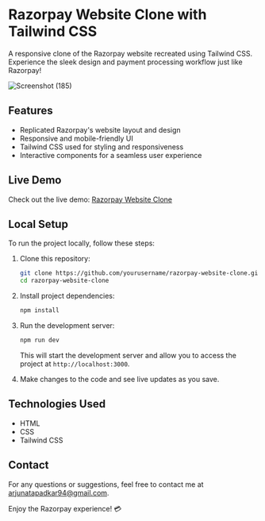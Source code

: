
# Razorpay Website Clone with Tailwind CSS

A responsive clone of the Razorpay website recreated using Tailwind CSS. Experience the sleek design and payment processing workflow just like Razorpay!

![Screenshot (185)](https://github.com/arjunatapadkar/Razorpay-clone/assets/99797400/ad919b66-fc6d-4f8a-9e11-97f0b4054e94)


## Features

- Replicated Razorpay's website layout and design
- Responsive and mobile-friendly UI
- Tailwind CSS used for styling and responsiveness
- Interactive components for a seamless user experience


## Live Demo

Check out the live demo: [Razorpay Website Clone](https://razorpay-clone-by-arjun-atp.netlify.app/)

## Local Setup

To run the project locally, follow these steps:

1. Clone this repository:

   ```bash
   git clone https://github.com/yourusername/razorpay-website-clone.git
   cd razorpay-website-clone
   ```

2. Install project dependencies:

   ```bash
   npm install
   ```

3. Run the development server:

   ```bash
   npm run dev
   ```

   This will start the development server and allow you to access the project at `http://localhost:3000`.

4. Make changes to the code and see live updates as you save.

## Technologies Used

- HTML
- CSS
- Tailwind CSS

## Contact

For any questions or suggestions, feel free to contact me at [arjunatapadkar94@gmail.com](mailto:arjunatapadkar94@gmail.com).

Enjoy the Razorpay experience! 💳
